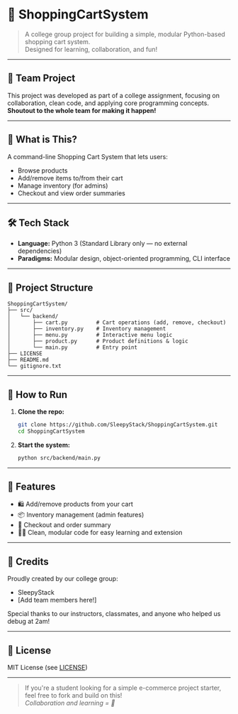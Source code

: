 # 🛒 ShoppingCartSystem

> A college group project for building a simple, modular Python-based shopping cart system.  
> Designed for learning, collaboration, and fun!

---

## 👥 Team Project

This project was developed as part of a college assignment, focusing on collaboration, clean code, and applying core programming concepts.  
**Shoutout to the whole team for making it happen!**

---

## 🚩 What is This?

A command-line Shopping Cart System that lets users:
- Browse products
- Add/remove items to/from their cart
- Manage inventory (for admins)
- Checkout and view order summaries

---

## 🛠️ Tech Stack

- **Language:** Python 3 (Standard Library only — no external dependencies)
- **Paradigms:** Modular design, object-oriented programming, CLI interface

---

## 📁 Project Structure

```
ShoppingCartSystem/
├── src/
│   └── backend/
│       ├── cart.py         # Cart operations (add, remove, checkout)
│       ├── inventory.py    # Inventory management
│       ├── menu.py         # Interactive menu logic
│       ├── product.py      # Product definitions & logic
│       └── main.py         # Entry point
├── LICENSE
├── README.md
└── gitignore.txt
```

---

## 🚀 How to Run

1. **Clone the repo:**
   ```bash
   git clone https://github.com/SleepyStack/ShoppingCartSystem.git
   cd ShoppingCartSystem
   ```

2. **Start the system:**
   ```bash
   python src/backend/main.py
   ```

---

## 📝 Features

- 🛍️ Add/remove products from your cart
- 📦 Inventory management (admin features)
- 💸 Checkout and order summary
- 👨‍💻 Clean, modular code for easy learning and extension

---

## 🙌 Credits

Proudly created by our college group:  
- SleepyStack  
- [Add team members here!]

Special thanks to our instructors, classmates, and anyone who helped us debug at 2am!

---

## 📜 License

MIT License (see [LICENSE](LICENSE))

---

> If you're a student looking for a simple e-commerce project starter, feel free to fork and build on this!  
> _Collaboration and learning = 💯_
